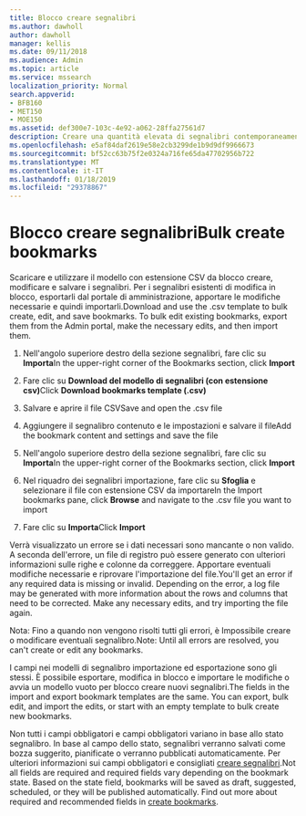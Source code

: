 ```yaml
---
title: Blocco creare segnalibri
ms.author: dawholl
author: dawholl
manager: kellis
ms.date: 09/11/2018
ms.audience: Admin
ms.topic: article
ms.service: mssearch
localization_priority: Normal
search.appverid:
- BFB160
- MET150
- MOE150
ms.assetid: def300e7-103c-4e92-a062-28ffa27561d7
description: Creare una quantità elevata di segnalibri contemporaneamente con gli strumenti di importazione per il portale di amministrazione di ricerca Microsoft
ms.openlocfilehash: e5af84daf2619e58e2cb3299de1b9d9df9966673
ms.sourcegitcommit: bf52cc63b75f2e0324a716fe65da47702956b722
ms.translationtype: MT
ms.contentlocale: it-IT
ms.lasthandoff: 01/18/2019
ms.locfileid: "29378867"
---
```

# <a name="bulk-create-bookmarks"></a><span data-ttu-id="09b33-103">Blocco creare segnalibri</span><span class="sxs-lookup"><span data-stu-id="09b33-103">Bulk create bookmarks</span></span>

<span data-ttu-id="09b33-p101">Scaricare e utilizzare il modello con estensione CSV da blocco creare, modificare e salvare i segnalibri. Per i segnalibri esistenti di modifica in blocco, esportarli dal portale di amministrazione, apportare le modifiche necessarie e quindi importarli.</span><span class="sxs-lookup"><span data-stu-id="09b33-p101">Download and use the .csv template to bulk create, edit, and save bookmarks. To bulk edit existing bookmarks, export them from the Admin portal, make the necessary edits, and then import them.</span></span>
  
1. <span data-ttu-id="09b33-106">Nell'angolo superiore destro della sezione segnalibri, fare clic su **Importa**</span><span class="sxs-lookup"><span data-stu-id="09b33-106">In the upper-right corner of the Bookmarks section, click **Import**</span></span>
    
2. <span data-ttu-id="09b33-107">Fare clic su **Download del modello di segnalibri (con estensione csv)**</span><span class="sxs-lookup"><span data-stu-id="09b33-107">Click **Download bookmarks template (.csv)**</span></span>
    
3. <span data-ttu-id="09b33-108">Salvare e aprire il file CSV</span><span class="sxs-lookup"><span data-stu-id="09b33-108">Save and open the .csv file</span></span>
    
4. <span data-ttu-id="09b33-109">Aggiungere il segnalibro contenuto e le impostazioni e salvare il file</span><span class="sxs-lookup"><span data-stu-id="09b33-109">Add the bookmark content and settings and save the file</span></span>
    
5. <span data-ttu-id="09b33-110">Nell'angolo superiore destro della sezione segnalibri, fare clic su **Importa**</span><span class="sxs-lookup"><span data-stu-id="09b33-110">In the upper-right corner of the Bookmarks section, click **Import**</span></span>
    
6. <span data-ttu-id="09b33-111">Nel riquadro dei segnalibri importazione, fare clic su **Sfoglia** e selezionare il file con estensione CSV da importare</span><span class="sxs-lookup"><span data-stu-id="09b33-111">In the Import bookmarks pane, click **Browse** and navigate to the .csv file you want to import</span></span> 
    
7. <span data-ttu-id="09b33-112">Fare clic su **Importa**</span><span class="sxs-lookup"><span data-stu-id="09b33-112">Click **Import**</span></span>
    
<span data-ttu-id="09b33-p102">Verrà visualizzato un errore se i dati necessari sono mancante o non valido. A seconda dell'errore, un file di registro può essere generato con ulteriori informazioni sulle righe e colonne da correggere. Apportare eventuali modifiche necessarie e riprovare l'importazione del file.</span><span class="sxs-lookup"><span data-stu-id="09b33-p102">You'll get an error if any required data is missing or invalid. Depending on the error, a log file may be generated with more information about the rows and columns that need to be corrected. Make any necessary edits, and try importing the file again.</span></span>
  
<span data-ttu-id="09b33-116">Nota: Fino a quando non vengono risolti tutti gli errori, è Impossibile creare o modificare eventuali segnalibro.</span><span class="sxs-lookup"><span data-stu-id="09b33-116">Note: Until all errors are resolved, you can't create or edit any bookmarks.</span></span>
  
<span data-ttu-id="09b33-p103">I campi nei modelli di segnalibro importazione ed esportazione sono gli stessi. È possibile esportare, modifica in blocco e importare le modifiche o avvia un modello vuoto per blocco creare nuovi segnalibri.</span><span class="sxs-lookup"><span data-stu-id="09b33-p103">The fields in the import and export bookmark templates are the same. You can export, bulk edit, and import the edits, or start with an empty template to bulk create new bookmarks.</span></span>
  
<span data-ttu-id="09b33-p104">Non tutti i campi obbligatori e campi obbligatori variano in base allo stato segnalibro. In base al campo dello stato, segnalibri verranno salvati come bozza suggerito, pianificate o verranno pubblicati automaticamente. Per ulteriori informazioni sui campi obbligatori e consigliati [creare segnalibri](create-bookmarks.md).</span><span class="sxs-lookup"><span data-stu-id="09b33-p104">Not all fields are required and required fields vary depending on the bookmark state. Based on the state field, bookmarks will be saved as draft, suggested, scheduled, or they will be published automatically. Find out more about required and recommended fields in [create bookmarks](create-bookmarks.md).</span></span>

  

